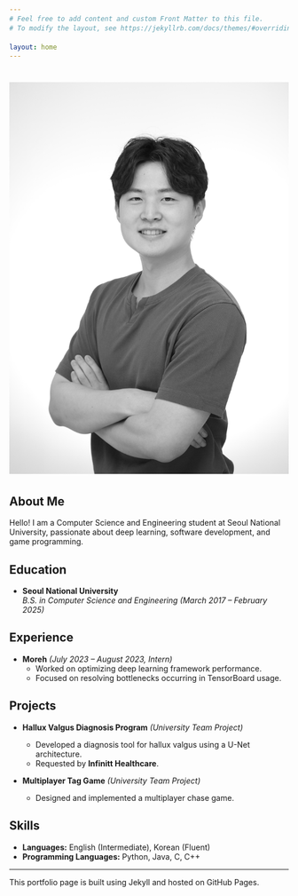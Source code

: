 ```yaml
---
# Feel free to add content and custom Front Matter to this file.
# To modify the layout, see https://jekyllrb.com/docs/themes/#overriding-theme-defaults

layout: home
---
```


# ![Profile Picture](/assets/profile.jpg)

## About Me
Hello! I am a Computer Science and Engineering student at Seoul National University, passionate about deep learning, software development, and game programming.

## Education
- **Seoul National University**  
  *B.S. in Computer Science and Engineering (March 2017 – February 2025)*

## Experience
- **Moreh** *(July 2023 – August 2023, Intern)*  
  - Worked on optimizing deep learning framework performance.
  - Focused on resolving bottlenecks occurring in TensorBoard usage.

## Projects
- **Hallux Valgus Diagnosis Program** *(University Team Project)*  
  - Developed a diagnosis tool for hallux valgus using a U-Net architecture.
  - Requested by **Infinitt Healthcare**.

- **Multiplayer Tag Game** *(University Team Project)*  
  - Designed and implemented a multiplayer chase game.

## Skills
- **Languages:** English (Intermediate), Korean (Fluent)
- **Programming Languages:** Python, Java, C, C++

---

This portfolio page is built using Jekyll and hosted on GitHub Pages.
